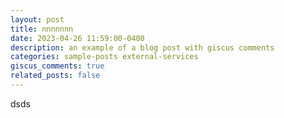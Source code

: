 ```yaml
---
layout: post
title: nnnnnnn
date: 2023-04-26 11:59:00-0400
description: an example of a blog post with giscus comments
categories: sample-posts external-services
giscus_comments: true
related_posts: false
---
```

dsds